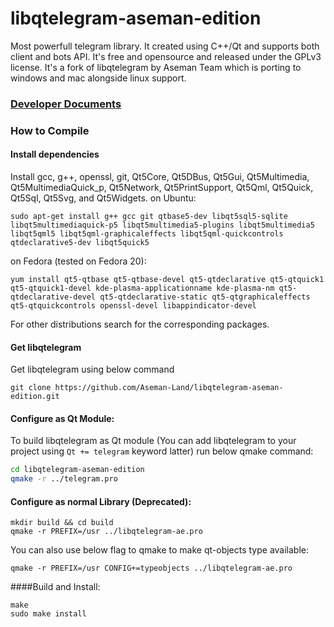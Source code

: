 # libqtelegram-aseman-edition
Most powerfull telegram library. It created using C++/Qt and supports both client and bots API. It's free and opensource and released under the GPLv3 license.
It's a fork of libqtelegram by Aseman Team which is porting to windows and mac alongside linux support.

### [Developer Documents](documents/start.md)

### How to Compile
#### Install dependencies

Install gcc, g++, openssl, git, Qt5Core, Qt5DBus, Qt5Gui, Qt5Multimedia, Qt5MultimediaQuick_p, Qt5Network, Qt5PrintSupport, Qt5Qml, Qt5Quick, Qt5Sql, Qt5Svg, and Qt5Widgets.
on Ubuntu:

    sudo apt-get install g++ gcc git qtbase5-dev libqt5sql5-sqlite libqt5multimediaquick-p5 libqt5multimedia5-plugins libqt5multimedia5 libqt5qml5 libqt5qml-graphicaleffects libqt5qml-quickcontrols qtdeclarative5-dev libqt5quick5 

on Fedora (tested on Fedora 20):

    yum install qt5-qtbase qt5-qtbase-devel qt5-qtdeclarative qt5-qtquick1 qt5-qtquick1-devel kde-plasma-applicationname kde-plasma-nm qt5-qtdeclarative-devel qt5-qtdeclarative-static qt5-qtgraphicaleffects qt5-qtquickcontrols openssl-devel libappindicator-devel

For other distributions search for the corresponding packages.

#### Get libqtelegram

Get libqtelegram using below command

    git clone https://github.com/Aseman-Land/libqtelegram-aseman-edition.git

#### Configure as Qt Module:

To build libqtelegram as Qt module (You can add libqtelegram to your project using `Qt += telegram` keyword latter) run below qmake command:

```bash
cd libqtelegram-aseman-edition
qmake -r ../telegram.pro
```

#### Configure as normal Library (Deprecated):

    mkdir build && cd build
    qmake -r PREFIX=/usr ../libqtelegram-ae.pro

You can also use below flag to qmake to make qt-objects type available:

    qmake -r PREFIX=/usr CONFIG+=typeobjects ../libqtelegram-ae.pro

####Build and Install:

    make
    sudo make install
